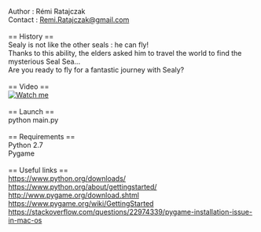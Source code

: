 Author  : Rémi Ratajczak <br/>
Contact : Remi.Ratajczak@gmail.com <br/>
<br/>
== History == <br/>
Sealy is not like the other seals : he can fly! <br/>
Thanks to this ability, the elders asked him to travel the world to find the mysterious Seal Sea... <br/>
Are you ready to fly for a fantastic journey with Sealy? <br/>
<br/>
== Video == <br/>
[![Watch me](https://img.youtube.com/vi/3ZQwRB19KwM/1.jpg)](https://www.youtube.com/watch?v=3ZQwRB19KwM "Watch me") <br/>
<br/>
== Launch == <br/>
python main.py <br/>
<br/>
== Requirements == <br/>
Python 2.7 <br/>
Pygame <br/>
<br/>
== Useful links == <br/>
https://www.python.org/downloads/ <br/>
https://www.python.org/about/gettingstarted/ <br/>
http://www.pygame.org/download.shtml <br/>
https://www.pygame.org/wiki/GettingStarted <br/>
https://stackoverflow.com/questions/22974339/pygame-installation-issue-in-mac-os <br/>
